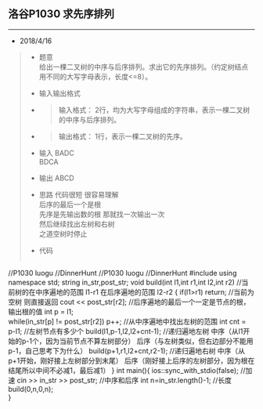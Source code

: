 ## 洛谷P1030 求先序排列
---  

* 2018/4/16    
> * 题意  
>       给出一棵二叉树的中序与后序排列。求出它的先序排列。（约定树结点用不同的大写字母表示，长度<=8）。
> * 输入输出格式
> * >   输入格式：
>       2行，均为大写字母组成的字符串，表示一棵二叉树的中序与后序排列。
> * >   输出格式：
>       1行，表示一棵二叉树的先序。
> * 输入
>       BADC  
>       BDCA
>
>       
> * 输出
>       ABCD  
>
> * 思路
>       代码很短 很容易理解  
>       后序的最后一个是根  
>       先序是先输出数的根 那就找一次输出一次  
>       然后继续找出左树和右树  
>       之道空树时停止  
>       
> * 代码
>       
>   ```cpp
//P1030 luogu
//DinnerHunt
//P1030 luogu
//DinnerHunt
#include <iostream>
using namespace std;
string in_str,post_str;
void build(int l1,int r1,int l2,int r2)        //当前树的在中序遍地的范围 l1-r1  在后序遍地的范围 l2-r2
{
    if(l1>r1) return;                        //当前为空树 则直接返回
    cout << post_str[r2];                    //后序遍地的最后一个一定是节点的根，输出根的值
    int p = l1;                                
    while(in_str[p] != post_str[r2]) p++;    //从中序遍地中找出左树的范围
    int cnt = p-l1;                            //左树节点有多少个
    build(l1,p-1,l2,l2+cnt-1);                //递归遍地左树 中序（从l1开始的p-1个，因为当前节点不算左树部分） 后序（与左树类似，但右边部分不能用p-1，自己思考下为什么）
    build(p+1,r1,l2+cnt,r2-1);                //递归遍地右树 中序（从p+1开始，刚好接上左树部分到末尾） 后序（刚好接上后序的左树部分，因为根在结尾所以中间不必减1，最后减1）
}
int main(){
    ios::sync_with_stdio(false);            //加速
    cin  >> in_str >> post_str;                //中序和后序
    int n=in_str.length()-1;                //长度
    build(0,n,0,n);                            
}
 ```